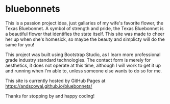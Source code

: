 # bluebonnets

This is a passion project idea, just gallaries of my wife's favorite flower, the Texas Bluebonnet. 
A symbol of strength and pride, the Texas Bluebonnet is a beautiful flower that identifies the state itself.
This site was made to cheer her up when she's homesick, so maybe the beauty and simplicty will do the same for you!

This project was built using Bootstrap Studio, as I learn more professional grade industry standard technologies.
The contact form is merely for aesthetics, it does not operate at this time, although I will work to get it up and running
when I'm able to, unless someone else wants to do so for me.

This site is currently hosted by GitHub Pages at https://andscowal.github.io/bluebonnets/

Thanks for stopping by and happy coding!
